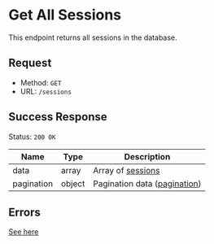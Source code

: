 # Get All Sessions
This endpoint returns all sessions in the database.

## Request
- Method: `GET`
- URL: `/sessions`

## Success Response
Status: `200 OK`

| Name | Type | Description |
| --- | --- | --- |
| data | array | Array of [sessions](../../response/sessions.md) |
| pagination | object | Pagination data ([pagination](../../response/pagination.md)) |

## Errors
[See here](../../response/error.md)